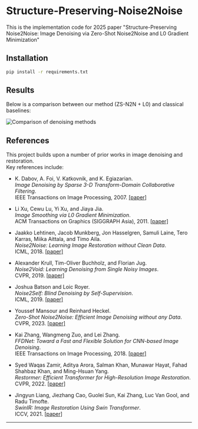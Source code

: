 # Structure-Preserving-Noise2Noise
This is the implementation code for 2025 paper "Structure-Preserving Noise2Noise: Image Denoising via Zero-Shot Noise2Noise and L0 Gradient Minimization"

## Installation
```bash
pip install -r requirements.txt
```

## Results

Below is a comparison between our method (ZS-N2N + L0) and classical baselines:

![Comparison of denoising methods](all_methods_comparison.png)


##  References

This project builds upon a number of prior works in image denoising and restoration.  
Key references include:

- K. Dabov, A. Foi, V. Katkovnik, and K. Egiazarian.  
  *Image Denoising by Sparse 3-D Transform-Domain Collaborative Filtering*.  
  IEEE Transactions on Image Processing, 2007.  [[paper]](https://doi.org/10.1109/TIP.2007.901238)

- Li Xu, Cewu Lu, Yi Xu, and Jiaya Jia.  
  *Image Smoothing via L0 Gradient Minimization*.  
  ACM Transactions on Graphics (SIGGRAPH Asia), 2011.  [[paper]](https://doi.org/10.1145/2070781.2024208)

- Jaakko Lehtinen, Jacob Munkberg, Jon Hasselgren, Samuli Laine, Tero Karras, Miika Aittala, and Timo Aila.  
  *Noise2Noise: Learning Image Restoration without Clean Data*.  
  ICML, 2018.  [[paper]](https://arxiv.org/abs/1803.04189)

- Alexander Krull, Tim-Oliver Buchholz, and Florian Jug.  
  *Noise2Void: Learning Denoising from Single Noisy Images*.  
  CVPR, 2019.  [[paper]](https://doi.org/10.1109/CVPR.2019.00223)

- Joshua Batson and Loic Royer.  
  *Noise2Self: Blind Denoising by Self-Supervision*.  
  ICML, 2019.  [[paper]](https://arxiv.org/abs/1901.11365)

- Youssef Mansour and Reinhard Heckel.  
  *Zero-Shot Noise2Noise: Efficient Image Denoising without any Data*.  
  CVPR, 2023.  [[paper]](https://arxiv.org/abs/2303.11253)

- Kai Zhang, Wangmeng Zuo, and Lei Zhang.  
  *FFDNet: Toward a Fast and Flexible Solution for CNN-based Image Denoising*.  
  IEEE Transactions on Image Processing, 2018.  [[paper]](https://doi.org/10.1109/TIP.2018.2839891)

- Syed Waqas Zamir, Aditya Arora, Salman Khan, Munawar Hayat, Fahad Shahbaz Khan, and Ming-Hsuan Yang.  
  *Restormer: Efficient Transformer for High-Resolution Image Restoration*.  
  CVPR, 2022.  [[paper]](https://arxiv.org/abs/2111.09881)

- Jingyun Liang, Jiezhang Cao, Guolei Sun, Kai Zhang, Luc Van Gool, and Radu Timofte.  
  *SwinIR: Image Restoration Using Swin Transformer*.  
  ICCV, 2021.  [[paper]](https://doi.org/10.1109/ICCV48922.2021.00188)

---



